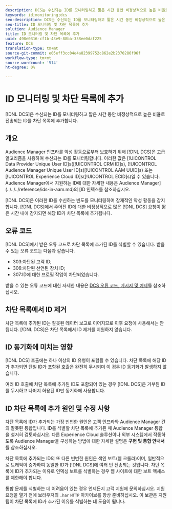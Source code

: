 ```yaml
---
description: DCS는 수신되는 ID를 모니터링하고 짧은 시간 동안 비정상적으로 높은 비율로 전송되는 ID를 차단 목록에 추가합니다.
keywords: id;monitoring;dcs
seo-description: DCS는 수신되는 ID를 모니터링하고 짧은 시간 동안 비정상적으로 높은 비율로 전송되는 ID를 차단 목록에 추가합니다.
seo-title: ID 모니터링 및 차단 목록에 추가
solution: Audience Manager
title: ID 모니터링 및 차단 목록에 추가
uuid: 498e0316-cf1b-43e9-88ba-338ee0daf225
feature: DCS
translation-type: tm+mt
source-git-commit: e05eff3cc04e4a82399752c862e2b2370286f96f
workflow-type: tm+mt
source-wordcount: '514'
ht-degree: 0%

---
```



# ID 모니터링 및 차단 목록에 추가

[!DNL DCS]은 수신되는 ID를 모니터링하고 짧은 시간 동안 비정상적으로 높은 비율로 전송되는 ID를 차단 목록에 추가합니다.

## 개요

Audience Manager 인프라를 악성 활동으로부터 보호하기 위해 [!DNL DCS]은 고급 알고리즘을 사용하여 수신되는 ID를 모니터링합니다. 이러한 값은 [!UICONTROL Data Provider Unique User ID]s([!UICONTROL CRM ID]s), [!UICONTROL Audience Manager Unique User ID]s([!UICONTROL AAM UUID]s) 또는 [!UICONTROL Experience Cloud ID]s([!UICONTROL ECID]s)일 수 있습니다. Audience Manager에서 지원하는 ID에 대한 자세한 내용은 Audience Manager](../../../reference/ids-in-aam.md)의 [ID 인덱스를 참조하십시오.

[!DNL DCS]은 이러한 ID를 수신하는 빈도를 모니터링하여 잠재적인 악성 활동을 감지합니다. [!DNL DCS]에서 주어진 ID에 대한 비정상적으로 많은 [!DNL DCS] 요청이 짧은 시간 내에 감지되면 해당 ID가 차단 목록에 추가됩니다.

## 오류 코드

[!DNL DCS]에서 받은 오류 코드로 차단 목록에 추가된 ID를 식별할 수 있습니다. 받을 수 있는 오류 코드는 다음과 같습니다.

* 303:차단된 고객 ID;
* 306:차단된 선언된 장치 ID;
* 307:ID에 대한 프로필 작업이 차단되었습니다.

받을 수 있는 오류 코드에 대한 자세한 내용은 [DCS 오류 코드, 메시지 및 예제](dcs-error-codes.md)를 참조하십시오.

## 차단 목록에서 ID 제거

차단 목록에 추가된 ID는 잘못된 데이터 보고로 이어지므로 이후 요청에 사용해서는 안 됩니다. [!DNL DCS]은 차단 목록에서 ID 제거를 지원하지 않습니다.

## ID 동기화에 미치는 영향

[!DNL DCS] 호출에는 하나 이상의 ID 유형이 포함될 수 있습니다. 차단 목록에 해당 ID가 추가되면 단일 ID가 포함된 호출은 완전히 무시되며 이 경우 ID 동기화가 발생하지 않습니다.

여러 ID 호출에 차단 목록에 추가된 ID도 포함되어 있는 경우 [!DNL DCS]은 거부된 ID를 무시하고 나머지 허용된 ID만 동기화에 사용합니다.

## ID 차단 목록에 추가 원인 및 수정 사항

차단 목록에 ID가 추가되는 가장 빈번한 원인은 고객 인프라와 Audience Manager 간의 잘못된 통합입니다. ID를 식별할 차단 목록에 추가된 때 Audience Manager 통합을 철저히 검토하십시오. 다른 Experience Cloud 솔루션이나 외부 시스템에서 작동하도록 Audience Manager을 구성하는 방법에 대한 자세한 설명은 **구현 및 통합 안내서**&#x200B;를 참조하십시오.

차단 목록에 추가되는 ID의 또 다른 빈번한 원인은 색인 보트(웹 크롤러)이며, 일반적으로 트래픽이 증가하여 동일한 ID가 [!DNL DCS]에 여러 번 전송되는 것입니다. 차단 목록에 ID가 추가되는 이유로 인덱싱 보트를 식별하는 경우 웹 사이트에 대한 보트 액세스를 제한해야 합니다.

통합 문제를 식별하는 데 어려움이 있는 경우 언제든지 고객 지원에 문의하십시오. 지원 요청을 열기 전에 브라우저의 `.har` `HTTP` 아카이브를 항상 준비하십시오. 이 보관은 지원 팀이 차단 목록에 ID가 추가된 이유를 식별하는 데 도움이 됩니다.